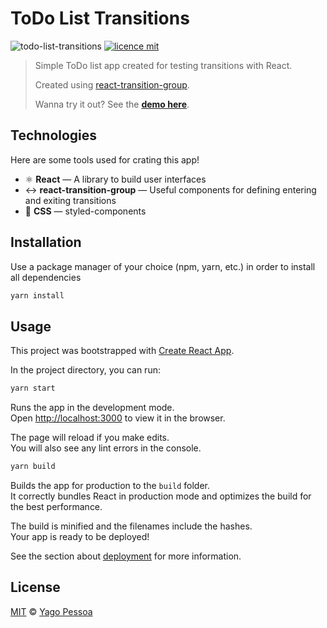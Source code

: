 # ToDo List Transitions

![todo-list-transitions](https://img.shields.io/badge/Yago%20Pessoa-ToDo--List--Transitions-%236633cc)
[![licence mit](https://img.shields.io/badge/licence-MIT-blue.svg)](https://choosealicense.com/licenses/mit/)

> Simple ToDo list app created for testing transitions with React.
>
> Created using [react-transition-group](http://reactcommunity.org/react-transition-group).
>
> Wanna try it out? See the [**demo here**](https://todo-list-transitions.netlify.app/).

## Technologies

Here are some tools used for crating this app!

- ⚛ **React** — A library to build user interfaces
- :left_right_arrow: **react-transition-group** — Useful components for defining entering and exiting transitions
- 💅 **CSS** — styled-components

## Installation

Use a package manager of your choice (npm, yarn, etc.) in order to install all dependencies

```bash
yarn install
```

## Usage

This project was bootstrapped with [Create React App](https://github.com/facebook/create-react-app).

In the project directory, you can run:

```bash
yarn start
```

Runs the app in the development mode.<br />
Open [http://localhost:3000](http://localhost:3000) to view it in the browser.

The page will reload if you make edits.<br />
You will also see any lint errors in the console.

```bash
yarn build
```

Builds the app for production to the `build` folder.<br />
It correctly bundles React in production mode and optimizes the build for the best performance.

The build is minified and the filenames include the hashes.<br />
Your app is ready to be deployed!

See the section about [deployment](https://facebook.github.io/create-react-app/docs/deployment) for more information.

## License

[MIT](https://choosealicense.com/licenses/mit/) © [Yago Pessoa](https://www.linkedin.com/in/yagopessoa/)
